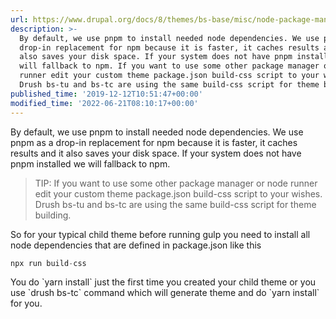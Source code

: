 ```yaml
---
url: https://www.drupal.org/docs/8/themes/bs-base/misc/node-package-managment
description: >-
  By default, we use pnpm to install needed node dependencies. We use pnpm as a
  drop-in replacement for npm because it is faster, it caches results and it
  also saves your disk space. If your system does not have pnpm installed we
  will fallback to npm. If you want to use some other package manager or node
  runner edit your custom theme package.json build-css script to your wishes.
  Drush bs-tu and bs-tc are using the same build-css script for theme building.
published_time: '2019-12-12T10:51:47+00:00'
modified_time: '2022-06-21T08:10:17+00:00'
---
```

By default, we use pnpm to install needed node dependencies. We use pnpm as a drop-in replacement for npm because it is faster, it caches results and it also saves your disk space. If your system does not have pnpm installed we will fallback to npm.

<!-- note-tip -->
> TIP: If you want to use some other package manager or node runner edit your custom theme package.json build-css script to your wishes. Drush bs-tu and bs-tc are using the same build-css script for theme building.

So for your typical child theme before running gulp you need to install all node dependencies that are defined in package.json like this

```php
npx run build-css
```

You do \`yarn install\` just the first time you created your child theme or you use \`drush bs-tc\` command which will generate theme and do \`yarn install\` for you.